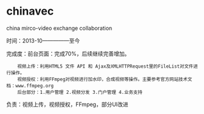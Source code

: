 chinavec
========

china mirco-video exchange collaboration

时间：2013-10—————至今

完成度：前台页面：完成70%，后续继续完善增加。

        视频上传：利用HTML5 文件 API 和 Ajax及XMLHTTPRequest里的FileList对文件进行操作。
        视频授权：利用FFmpeg对视频进行加水印，合成视频等操作。主要参考官方网站技术文档：www.ffmpeg.org
        后台部分：1.用户管理 2.视频分发 3.门户管理 4.业务支持
        
负责：视频上传，视频授权，FFmpeg，部分UI改进
